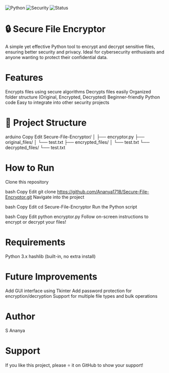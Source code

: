 ![Python](https://img.shields.io/badge/Made%20with-Python-blue?style=for-the-badge&logo=python)
![Security](https://img.shields.io/badge/Security-Focused-important?style=for-the-badge&logo=datadog)
![Status](https://img.shields.io/badge/Status-Completed-brightgreen?style=for-the-badge&logo=checkmarx)

# 🔒 Secure File Encryptor
A simple yet effective Python tool to encrypt and decrypt sensitive files, ensuring better security and privacy.
Ideal for cybersecurity enthusiasts and anyone wanting to protect their confidential data.

# Features
 Encrypts files using secure algorithms
 Decrypts files easily
 Organized folder structure (Original, Encrypted, Decrypted)
 Beginner-friendly Python code
 Easy to integrate into other security projects

# 📂 Project Structure
arduino
Copy
Edit
Secure-File-Encryptor/
│
├── encryptor.py
├── original_files/
│    └── test.txt
├── encrypted_files/
│    └── test.txt
└── decrypted_files/
     └── test.txt
 
# How to Run
Clone this repository

bash
Copy
Edit
git clone https://github.com/Ananya1718/Secure-File-Encryptor.git
Navigate into the project

bash
Copy
Edit
cd Secure-File-Encryptor
Run the Python script

bash
Copy
Edit
python encryptor.py
Follow on-screen instructions to encrypt or decrypt your files!

# Requirements
Python 3.x
hashlib (built-in, no extra install)

# Future Improvements
Add GUI interface using Tkinter
Add password protection for encryption/decryption
Support for multiple file types and bulk operations

# Author
S Ananya


# Support
If you like this project, please ⭐️ it on GitHub to show your support!
